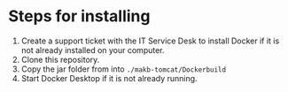 # Steps for installing
1.  Create a support ticket with the IT Service Desk to install Docker if it is not already installed on your computer.
2.  Clone this repository.
3.  Copy the jar folder from <CEGIS LOCATION> into `./makb-tomcat/Dockerbuild`
4.  Start Docker Desktop if it is not already running.

